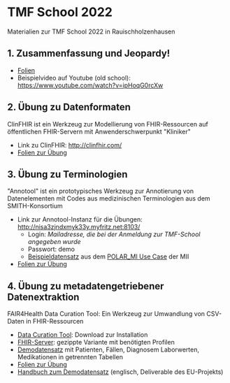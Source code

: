 # TMF School 2022
Materialien zur TMF School 2022 in Rauischholzenhausen
## 1. Zusammenfassung und Jeopardy!
* [Folien](jeopardy/Zusammenfassung_Jeopardy.pdf)
* Beispielvideo auf Youtube (old school): https://www.youtube.com/watch?v=ipHoqG0rcXw

## 2. Übung zu Datenformaten
ClinFHIR ist ein Werkzeug zur Modellierung von FHIR-Ressourcen auf öffentlichen FHIR-Servern mit Anwenderschwerpunkt "Kliniker"
* Link zu ClinFHIR: http://clinfhir.com/
* [Folien zur Übung](clinfhir/Übung_ClinFHIR.pdf)

## 3. Übung zu Terminologien
"Annotool" ist ein prototypisches Werkzeug zur Annotierung von Datenelementen mit Codes aus medizinischen Terminologien aus dem SMITH-Konsortium
* Link zur Annotool-Instanz für die Übungen: http://nisa3zjndxmyk33y.myfritz.net:8103/
  * Login: _Mailadresse, die bei der Anmeldung zur TMF-School angegeben wurde_
  * Passwort: demo
  * [Beispieldatensatz](annotool/Beispiel_POLAR_WP1.3_adaptiert.csv) aus dem [POLAR_MI Use Case](https://www.medizininformatik-initiative.de/de/POLAR) der MII
* [Folien zur Übung](annotool/Übung_Annotool.pdf)

## 4. Übung zu metadatengetriebener Datenextraktion
FAIR4Health Data Curation Tool: Ein Werkzeug zur Umwandlung von CSV-Daten in FHIR-Ressourcen
* [Data Curation Tool](https://github.com/fair4health/data-curation-tool/releases): Download zur Installation
* [FHIR-Server](https://github.com/fair4health/common-data-model/releases): gezippte Variante mit benötigten Profilen
* [Demodatensatz](https://github.com/fair4health/dmea-werkstatt-2022/blob/main/Demodaten/F4H_DEMO.zip) mit Patienten, Fällen, Diagnosem Laborwerten, Medikationen in getrennten Tabellen
* [Folien zur Übung](dct/Übung_DCT.pdf)
* [Handbuch zum Demodatensatz](https://github.com/fair4health/dmea-werkstatt-2022/blob/main/Anleitungen/D4.1-Annex-I_DataCurationTool_UserGuide.pdf) (englisch, Deliverable des EU-Projekts)
